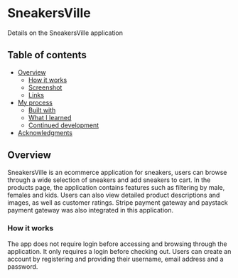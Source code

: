 # SneakersVille

Details on the SneakersVille application

## Table of contents

- [Overview](#overview)
  - [How it works](#how-it-works)
  - [Screenshot](#screenshot)
  - [Links](#links)
- [My process](#my-process)
  - [Built with](#built-with)
  - [What I learned](#what-i-learned)
  - [Continued development](#continued-development)
- [Acknowledgments](#acknowledgments)

## Overview
SneakersVille is an ecommerce application for sneakers, users can browse through a wide selection of sneakers and add sneakers to cart. In the products page, the application contains features such as filtering by male, females and kids. Users can also view detailed product descriptions and images, as well as customer ratings. Stripe payment gateway and paystack payment gateway was also integrated in this application.

### How it works
The app does not require login before accessing and browsing through the application. It only requires a login before checking out. Users can create an account by registering and providing their username, email address and a password.
